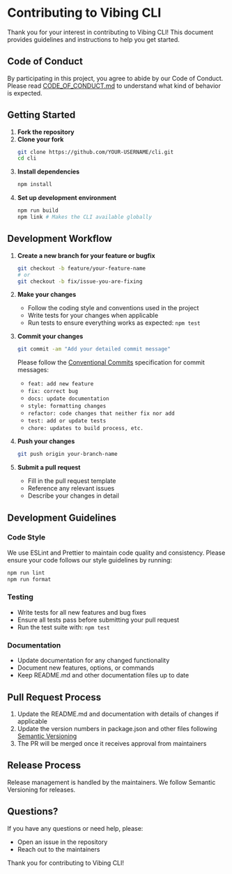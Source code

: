 # Contributing to Vibing CLI

Thank you for your interest in contributing to Vibing CLI! This document provides guidelines and instructions to help you get started.

## Code of Conduct

By participating in this project, you agree to abide by our Code of Conduct. Please read [CODE_OF_CONDUCT.md](CODE_OF_CONDUCT.md) to understand what kind of behavior is expected.

## Getting Started

1. **Fork the repository**
2. **Clone your fork**
   ```bash
   git clone https://github.com/YOUR-USERNAME/cli.git
   cd cli
   ```
3. **Install dependencies**
   ```bash
   npm install
   ```
4. **Set up development environment**
   ```bash
   npm run build
   npm link # Makes the CLI available globally
   ```

## Development Workflow

1. **Create a new branch for your feature or bugfix**
   ```bash
   git checkout -b feature/your-feature-name
   # or
   git checkout -b fix/issue-you-are-fixing
   ```

2. **Make your changes**
   - Follow the coding style and conventions used in the project
   - Write tests for your changes when applicable
   - Run tests to ensure everything works as expected: `npm test`

3. **Commit your changes**
   ```bash
   git commit -am "Add your detailed commit message"
   ```
   
   Please follow the [Conventional Commits](https://www.conventionalcommits.org/) specification for commit messages:
   - `feat: add new feature`
   - `fix: correct bug`
   - `docs: update documentation`
   - `style: formatting changes`
   - `refactor: code changes that neither fix nor add`
   - `test: add or update tests`
   - `chore: updates to build process, etc.`

4. **Push your changes**
   ```bash
   git push origin your-branch-name
   ```

5. **Submit a pull request**
   - Fill in the pull request template
   - Reference any relevant issues
   - Describe your changes in detail

## Development Guidelines

### Code Style

We use ESLint and Prettier to maintain code quality and consistency. Please ensure your code follows our style guidelines by running:

```bash
npm run lint
npm run format
```

### Testing

- Write tests for all new features and bug fixes
- Ensure all tests pass before submitting your pull request
- Run the test suite with: `npm test`

### Documentation

- Update documentation for any changed functionality
- Document new features, options, or commands
- Keep README.md and other documentation files up to date

## Pull Request Process

1. Update the README.md and documentation with details of changes if applicable
2. Update the version numbers in package.json and other files following [Semantic Versioning](https://semver.org/)
3. The PR will be merged once it receives approval from maintainers

## Release Process

Release management is handled by the maintainers. We follow Semantic Versioning for releases.

## Questions?

If you have any questions or need help, please:
- Open an issue in the repository
- Reach out to the maintainers

Thank you for contributing to Vibing CLI! 